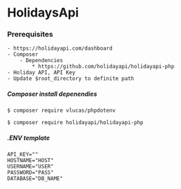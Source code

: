 # HolidaysApi

### Prerequisites
    - https://holidayapi.com/dashboard
    - Composer
        - Dependencies
            * https://github.com/holidayapi/holidayapi-php
    - Holiday API, API Key
    - Update $root_directory to definite path

##### Composer install depenendies
```$ composer require vlucas/phpdotenv```

```$ composer require holidayapi/holidayapi-php```

##### .ENV template
```
API_KEY=""
HOSTNAME="HOST"
USERNAME="USER"
PASSWORD="PASS"
DATABASE="DB_NAME"
```